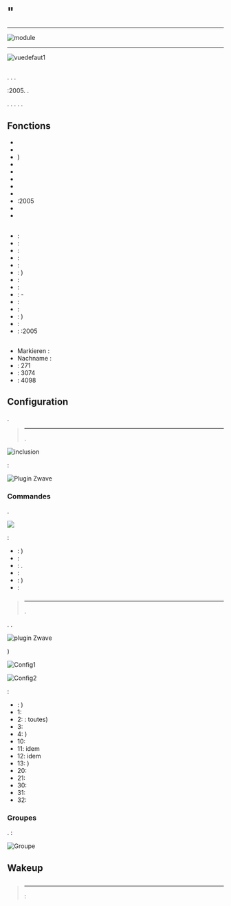 # "

****

![module](images/fibaro.fgsd102/module.jpg)

****

![vuedefaut1](images/fibaro.fgsd102/vuedefaut1.jpg)

## 

. . .

:2005. .

. . . . .

## Fonctions

-   
-   
-   )
-   
-   
-   
-   
-   
-   :2005
-   
-   

## 

-    : 
-    : 
-    : 
-    : 
-    : 
-    : )
-    : 
-    : 
-    : -
-    : 
-   : 
-    : )
-    : 
-    : :2005

## 

-   Markieren : 
-   Nachname : 
-    : 271
-    : 3074
-    : 4098

## Configuration

 [](https://doc.jeedom.com/de_DE/plugins/automation%20protocol/openzwave/).

> ****
>
> .

![inclusion](images/fibaro.fgsd102/inclusion.jpg)

 :

![Plugin Zwave](images/fibaro.fgsd102/information.jpg)

### Commandes

.

![](images/fibaro.fgsd102/commandes.jpg)

 :

-    : )
-    : 
-    : . 
-    : 
-    : )
-    : 

### 

> ****
>
> .

. .

![ plugin Zwave](images/plugin/bouton_configuration.jpg)

)

![Config1](images/fibaro.fgsd102/config1.jpg)

![Config2](images/fibaro.fgsd102/config2.jpg)

 :

-    : )
-   1: 
-   2:  : toutes)
-   3: 
-   4: )
-   10: 
-   11: idem
-   12: idem
-   13: )
-   20: 
-   21: 
-   30: 
-   31: 
-   32: 

### Groupes

. :

![Groupe](images/fibaro.fgsd102/groupe.jpg)

## 

### 

## Wakeup



## 

> ****
>
>  : 

